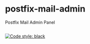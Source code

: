 # postfix-mail-admin
Postfix Mail Admin Panel

##
[![Code style: black](https://img.shields.io/badge/code%20style-black-000000.svg)](https://github.com/psf/black)
